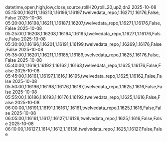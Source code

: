 datetime,open,high,low,close,source,rollH20,rollL20,up2,dn2
2025-10-08 05:15:00,1.16211,1.16213,1.16196,1.16197,twelvedata_repo,1.16271,1.16176,False,False
2025-10-08 05:20:00,1.16198,1.16211,1.16187,1.16207,twelvedata_repo,1.16271,1.16176,False,False
2025-10-08 05:25:00,1.16208,1.16208,1.16194,1.16195,twelvedata_repo,1.16271,1.16176,False,False
2025-10-08 05:30:00,1.16196,1.16201,1.16191,1.16199,twelvedata_repo,1.16269,1.16176,False,False
2025-10-08 05:35:00,1.16201,1.16211,1.16185,1.16189,twelvedata_repo,1.1625,1.16176,False,False
2025-10-08 05:40:00,1.1619,1.16192,1.16162,1.16163,twelvedata_repo,1.1625,1.16176,False,False
2025-10-08 05:45:00,1.16161,1.16197,1.1616,1.16195,twelvedata_repo,1.1625,1.16162,False,False
2025-10-08 05:50:00,1.16196,1.16198,1.16176,1.16187,twelvedata_repo,1.1625,1.1616,False,False
2025-10-08 05:55:00,1.16186,1.16193,1.16176,1.16192,twelvedata_repo,1.1625,1.1616,False,False
2025-10-08 06:00:00,1.16191,1.16191,1.16161,1.16161,twelvedata_repo,1.1625,1.1616,False,False
2025-10-08 06:05:00,1.16161,1.1617,1.16127,1.16129,twelvedata_repo,1.1625,1.1616,False,False
2025-10-08 06:10:00,1.16127,1.1614,1.1612,1.16138,twelvedata_repo,1.1625,1.16127,False,False
